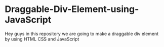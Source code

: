 # Draggable-Div-Element-using-JavaScript
Hey guys in this repository we are going to make a draggable div element by using HTML CSS and JavaScript

